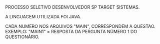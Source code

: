 PROCESSO SELETIVO DESENVOLVEDOR SP TARGET SISTEMAS.

A LINGUAGEM UTILIZADA FOI JAVA.

CADA NUMERO NOS ARQUIVOS "MAIN", CORRESPONDEM A QUESTAO.
EXEMPLO:
"MAIN1" = RESPOSTA DA PERGUNTA NÚMERO 1 DO QUESTIONÁRIO.